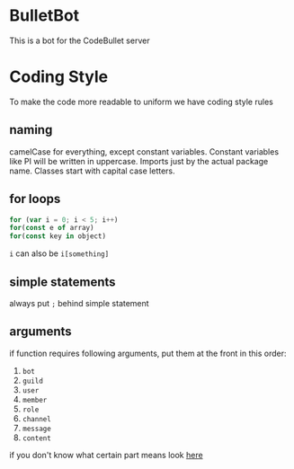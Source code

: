 # BulletBot

This is a bot for the CodeBullet server

# Coding Style

To make the code more readable to uniform we have coding style rules

## naming

camelCase for everything, except constant variables. Constant variables like PI will be written in uppercase. Imports just by the actual package name. Classes start with capital case letters.

## for loops

``` JavaScript
for (var i = 0; i < 5; i++)
for(const e of array)
for(const key in object)
```

`i` can also be `i[something]`

## simple statements

always put `;` behind simple statement

## arguments

if function requires following arguments, put them at the front in this order:

1. `bot`
2. `guild`
3. `user`
4. `member`
5. `role`
6. `channel`
7. `message`
8. `content`

if you don't know what certain part means look [here](https://www.w3schools.com/JS/js_conventions.asp)
